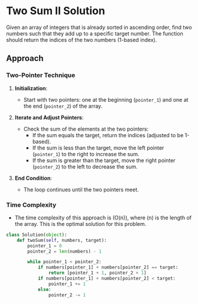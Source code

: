 # Two Sum II Solution

Given an array of integers that is already sorted in ascending order, find two numbers such that they add up to a specific target number. The function should return the indices of the two numbers (1-based index).

## Approach

### Two-Pointer Technique

1. **Initialization**:

   - Start with two pointers: one at the beginning (`pointer_1`) and one at the end (`pointer_2`) of the array.

2. **Iterate and Adjust Pointers**:

   - Check the sum of the elements at the two pointers:
     - If the sum equals the target, return the indices (adjusted to be 1-based).
     - If the sum is less than the target, move the left pointer (`pointer_1`) to the right to increase the sum.
     - If the sum is greater than the target, move the right pointer (`pointer_2`) to the left to decrease the sum.

3. **End Condition**:
   - The loop continues until the two pointers meet.

### Time Complexity

- The time complexity of this approach is \(O(n)\), where \(n\) is the length of the array. This is the optimal solution for this problem.

```python
class Solution(object):
    def twoSum(self, numbers, target):
        pointer_1 = 0
        pointer_2 = len(numbers) - 1

        while pointer_1 < pointer_2:
            if numbers[pointer_1] + numbers[pointer_2] == target:
                return [pointer_1 + 1, pointer_2 + 1]
            if numbers[pointer_1] + numbers[pointer_2] < target:
                pointer_1 += 1
            else:
                pointer_2 -= 1
```
